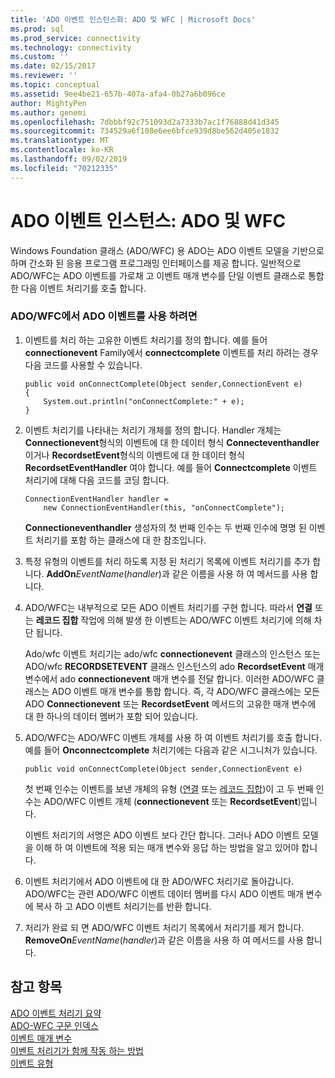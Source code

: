```yaml
---
title: 'ADO 이벤트 인스턴스화: ADO 및 WFC | Microsoft Docs'
ms.prod: sql
ms.prod_service: connectivity
ms.technology: connectivity
ms.custom: ''
ms.date: 02/15/2017
ms.reviewer: ''
ms.topic: conceptual
ms.assetid: 9ee4be21-657b-407a-afa4-0b27a6b096ce
author: MightyPen
ms.author: genemi
ms.openlocfilehash: 7dbbbf92c751093d2a7333b7ac1f76888d41d345
ms.sourcegitcommit: 734529a6f108e6ee6bfce939d8be562d405e1832
ms.translationtype: MT
ms.contentlocale: ko-KR
ms.lasthandoff: 09/02/2019
ms.locfileid: "70212335"
---
```

# <a name="ado-event-instantiation-ado-and-wfc"></a>ADO 이벤트 인스턴스: ADO 및 WFC
Windows Foundation 클래스 (ADO/WFC) 용 ADO는 ADO 이벤트 모델을 기반으로 하며 간소화 된 응용 프로그램 프로그래밍 인터페이스를 제공 합니다. 일반적으로 ADO/WFC는 ADO 이벤트를 가로채 고 이벤트 매개 변수를 단일 이벤트 클래스로 통합 한 다음 이벤트 처리기를 호출 합니다.  
  
### <a name="to-use-ado-events-in-adowfc"></a>ADO/WFC에서 ADO 이벤트를 사용 하려면  
  
1.  이벤트를 처리 하는 고유한 이벤트 처리기를 정의 합니다. 예를 들어 **connectionevent** Family에서 **connectcomplete** 이벤트를 처리 하려는 경우 다음 코드를 사용할 수 있습니다.  
  
    ```  
    public void onConnectComplete(Object sender,ConnectionEvent e)  
    {  
        System.out.println("onConnectComplete:" + e);  
    }  
    ```  
  
2.  이벤트 처리기를 나타내는 처리기 개체를 정의 합니다. Handler 개체는 **Connectionevent**형식의 이벤트에 대 한 데이터 형식 **Connecteventhandler** 이거나 **RecordsetEvent**형식의 이벤트에 대 한 데이터 형식 **RecordsetEventHandler** 여야 합니다. 예를 들어 **Connectcomplete** 이벤트 처리기에 대해 다음 코드를 코딩 합니다.  
  
    ```  
    ConnectionEventHandler handler =   
        new ConnectionEventHandler(this, "onConnectComplete");  
    ```  
  
     **Connectioneventhandler** 생성자의 첫 번째 인수는 두 번째 인수에 명명 된 이벤트 처리기를 포함 하는 클래스에 대 한 참조입니다.  
  
3.  특정 유형의 이벤트를 처리 하도록 지정 된 처리기 목록에 이벤트 처리기를 추가 합니다. **AddOn**_EventName_(*handler*)과 같은 이름을 사용 하 여 메서드를 사용 합니다.  
  
4.  ADO/WFC는 내부적으로 모든 ADO 이벤트 처리기를 구현 합니다. 따라서 **연결** 또는 **레코드 집합** 작업에 의해 발생 한 이벤트는 ADO/WFC 이벤트 처리기에 의해 차단 됩니다.  
  
     Ado/wfc 이벤트 처리기는 ado/wfc **connectionevent** 클래스의 인스턴스 또는 ADO/wfc **RECORDSETEVENT** 클래스 인스턴스의 ado **RecordsetEvent** 매개 변수에서 ado **connectionevent** 매개 변수를 전달 합니다. 이러한 ADO/WFC 클래스는 ADO 이벤트 매개 변수를 통합 합니다. 즉, 각 ADO/WFC 클래스에는 모든 ADO **Connectionevent** 또는 **RecordsetEvent** 메서드의 고유한 매개 변수에 대 한 하나의 데이터 멤버가 포함 되어 있습니다.  
  
5.  ADO/WFC는 ADO/WFC 이벤트 개체를 사용 하 여 이벤트 처리기를 호출 합니다. 예를 들어 **Onconnectcomplete** 처리기에는 다음과 같은 시그니처가 있습니다.  
  
    ```  
    public void onConnectComplete(Object sender,ConnectionEvent e)  
    ```  
  
     첫 번째 인수는 이벤트를 보낸 개체의 유형 ([연결](../../../ado/reference/ado-api/connection-object-ado.md) 또는 [레코드 집합](../../../ado/reference/ado-api/recordset-object-ado.md))이 고 두 번째 인수는 ADO/WFC 이벤트 개체 (**connectionevent** 또는 **RecordsetEvent**)입니다.  
  
     이벤트 처리기의 서명은 ADO 이벤트 보다 간단 합니다. 그러나 ADO 이벤트 모델을 이해 하 여 이벤트에 적용 되는 매개 변수와 응답 하는 방법을 알고 있어야 합니다.  
  
6.  이벤트 처리기에서 ADO 이벤트에 대 한 ADO/WFC 처리기로 돌아갑니다. ADO/WFC는 관련 ADO/WFC 이벤트 데이터 멤버를 다시 ADO 이벤트 매개 변수에 복사 하 고 ADO 이벤트 처리기는를 반환 합니다.  
  
7.  처리가 완료 되 면 ADO/WFC 이벤트 처리기 목록에서 처리기를 제거 합니다. **RemoveOn**_EventName_(*handler*)과 같은 이름을 사용 하 여 메서드를 사용 합니다.  
  
## <a name="see-also"></a>참고 항목  
 [ADO 이벤트 처리기 요약](../../../ado/guide/data/ado-event-handler-summary.md)   
 [ADO-WFC 구문 인덱스](../../../ado/reference/ado-api/ado-wfc-syntax-index.md)   
 [이벤트 매개 변수](../../../ado/guide/data/event-parameters.md)   
 [이벤트 처리기가 함께 작동 하는 방법](../../../ado/guide/data/how-event-handlers-work-together.md)   
 [이벤트 유형](../../../ado/guide/data/types-of-events.md)
